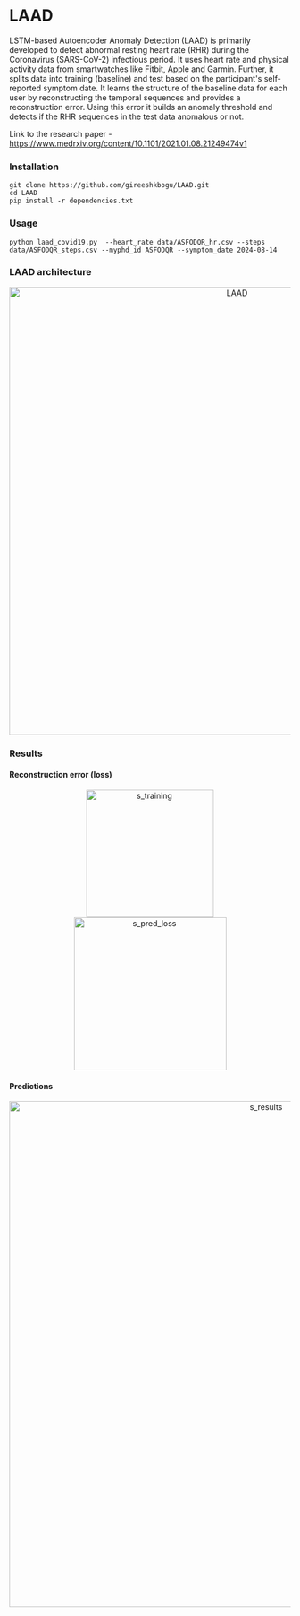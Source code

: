 # LAAD
LSTM-based Autoencoder Anomaly Detection (LAAD) is primarily developed to detect abnormal resting heart rate (RHR) during the Coronavirus (SARS-CoV-2) infectious period. It uses heart rate and physical activity data from smartwatches like Fitbit, Apple and Garmin. Further, it splits data into training (baseline) and test based on the participant's self-reported symptom date. It learns the structure of the baseline data for each user by reconstructing the temporal sequences and provides a reconstruction error. Using this error it builds an anomaly threshold and detects if the RHR sequences in the test data anomalous or not.

Link to the research paper - https://www.medrxiv.org/content/10.1101/2021.01.08.21249474v1


### Installation 

``` 
git clone https://github.com/gireeshkbogu/LAAD.git
cd LAAD
pip install -r dependencies.txt
```

### Usage

```
python laad_covid19.py  --heart_rate data/ASFODQR_hr.csv --steps data/ASFODQR_steps.csv --myphd_id ASFODQR --symptom_date 2024-08-14
```



### LAAD architecture

<p align="center">
<img width="800" alt="LAAD" src="https://user-images.githubusercontent.com/3885659/102735228-b4583600-42f6-11eb-9c2f-5af2ae614dab.png">
</p>

### Results

#### Reconstruction error (loss)

<p align="middle">
<img width="228" alt="s_training" src="https://user-images.githubusercontent.com/3885659/102735598-bf5f9600-42f7-11eb-925d-7eb6c411c95a.png">
<img width="273" alt="s_pred_loss" src="https://user-images.githubusercontent.com/3885659/102735600-c25a8680-42f7-11eb-82a9-b23cc06965b6.png">
</p>

#### Predictions

<p align="middle">
<img width="904" alt="s_results" src="https://user-images.githubusercontent.com/3885659/102735856-53316200-42f8-11eb-8cfa-40b4508d6d7c.png">
</p>

